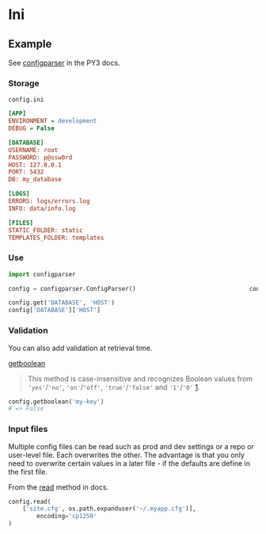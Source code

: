 # Ini

## Example

See [configparser](https://docs.python.org/3/library/configparser.html) in the PY3 docs.

### Storage

`config.ini`

```ini
[APP]
ENVIRONMENT = development
DEBUG = False

[DATABASE]
USERNAME: root
PASSWORD: p@ssw0rd
HOST: 127.0.0.1
PORT: 5432
DB: my_database

[LOGS]
ERRORS: logs/errors.log
INFO: data/info.log

[FILES]
STATIC_FOLDER: static
TEMPLATES_FOLDER: templates
```

### Use

```python
import configparser

config = configparser.ConfigParser()                                config.read("config.ini")

config.get('DATABASE', 'HOST')
config['DATABASE']['HOST']
```

### Validation

You can also add validation at retrieval time.

[getboolean](https://docs.python.org/3/library/configparser.html#configparser.ConfigParser.getboolean)

> This method is case-insensitive and recognizes Boolean values from `'yes'`/`'no'`, `'on'`/`'off'`, `'true'`/`'false'` and `'1'`/`'0'` [1](https://docs.python.org/3/library/configparser.html#id14).

```python
config.getboolean('my-key')
# => False
```

### Input files

Multiple config files can be read such as prod and dev settings or a repo or user-level file. Each overwrites the other. The advantage is that you only need to overwrite certain values in a later file - if the defaults are define in the first file.

From the [read](https://docs.python.org/3/library/configparser.html#configparser.ConfigParser.read) method in docs.

```python
config.read(
	['site.cfg', os.path.expanduser('~/.myapp.cfg')],
        encoding='cp1250'
)
```
<!--stackedit_data:
eyJoaXN0b3J5IjpbLTEzMjAyMzcwOTVdfQ==
-->